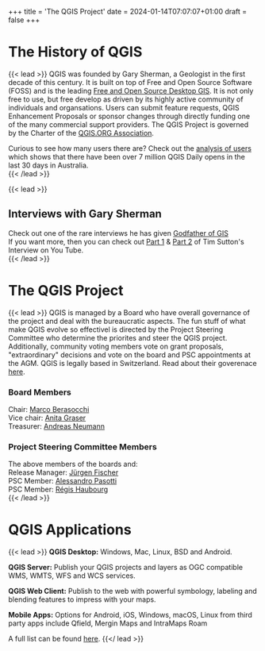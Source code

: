 +++
title = 'The QGIS Project'
date = 2024-01-14T07:07:07+01:00
draft = false
+++

# The History of QGIS
{{< lead >}}
QGIS was founded by Gary Sherman, a Geologist in the first decade of this century. It is built on top of Free and Open Source Software (FOSS) and is the leading [Free and Open Source Desktop GIS](https://www.osgeo.org/projects/qgis/). It is not only free to use, but free develop as driven by its highly active community of individuals and organsations. Users can submit feature requests, QGIS Enhancement Proposals or sponsor changes through directly funding one of the many commercial support providers. The QGIS Project is governed by the Charter of the [QGIS.ORG Association](https://www.qgis.org/en/site/getinvolved/governance/charter/index.html).   

Curious to see how many users there are? Check out the [analysis of users](https://analytics.qgis.org/) which shows that there have been over 7 million QGIS Daily opens in the last 30 days in Australia.     
{{< /lead >}}

{{< lead >}}
## Interviews with Gary Sherman
Check out one of the rare interviews he has given [Godfather of GIS](https://www.xyht.com/spatial-itgis/godfather-of-qgis/)  
If you want more, then you can check out [Part 1](https://youtu.be/-CuSMDjhmow?si=tzocI9GuS0vJ7MKo) & [Part 2](https://youtu.be/OeeF7bXQRsc?si=XVlRryqgKd6bM1Gj) of Tim Sutton's Interview on You Tube.  
{{< /lead >}}

# The QGIS Project
{{< lead >}}
QGIS is managed by a Board who have overall governance of the project and deal with the bureaucratic aspects. The fun stuff of what make QGIS evolve so effectivel is directed by the Project Steering Committee who determine the priorites and steer the QGIS project. Additionally, community voting members vote on grant proposals, "extraordinary" decisions and vote on the board and PSC appointments at the AGM.  QGIS is legally based in Switzerland. Read about their goverenace [here](https://www.qgis.org/en/site/getinvolved/governance/governance.html).   

### Board Members
Chair: [Marco Berasocchi](https://www.osgeo.org/member/bernasocchi/)  
Vice chair: [Anita Graser](https://www.osgeo.org/member/anita-graser/)  
Treasurer: [Andreas Neumann](https://www.linkedin.com/in/andreas-neumann-a10114277/)  

### Project Steering Committee Members
The above members of the boards and:  
Release Manager: [Jürgen Fischer](https://www.osgeo.org/member/jurgen-fischer/)  
PSC Member: [Alessandro Pasotti](https://www.linkedin.com/in/itopen/)  
PSC Member: [Régis Haubourg](https://www.osgeo.org/member/regis-haubourg/)   
{{< /lead >}}

# QGIS Applications
{{< lead >}}
**QGIS Desktop:** Windows, Mac, Linux, BSD and Android.  

**QGIS Server:** Publish your QGIS projects and layers as OGC compatible WMS, WMTS, WFS and WCS services.  

**QGIS Web Client:** Publish to the web with powerful symbology, labeling and blending features to impress with your maps.  

**Mobile Apps:** Options for Android, iOS, Windows, macOS, Linux from third party apps include Qfield, Mergin Maps and IntraMaps Roam  

A full list can be found [here](https://www.qgis.org/en/site/about/features.html).
{{</ lead >}}
